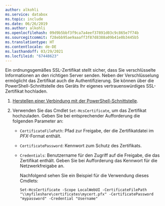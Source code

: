 ```yaml
---
author: alkohli
ms.service: databox
ms.topic: include
ms.date: 06/26/2019
ms.author: alkohli
ms.openlocfilehash: 09d9b5bbf3f9ca7a4eef37891d03c9c865e7f74b
ms.sourcegitcommit: f28ebb95ae9aaaff3f87d8388a09b41e0b3445b5
ms.translationtype: HT
ms.contentlocale: de-DE
ms.lasthandoff: 03/29/2021
ms.locfileid: "67448623"
---
```

Ein ordnungsgemäßes SSL-Zertifikat stellt sicher, dass Sie verschlüsselte Informationen an den richtigen Server senden. Neben der Verschlüsselung ermöglicht das Zertifikat auch die Authentifizierung. Sie können über die PowerShell-Schnittstelle des Geräts Ihr eigenes vertrauenswürdiges SSL-Zertifikat hochladen.

1. [Herstellen einer Verbindung mit der PowerShell-Schnittstelle](#connect-to-the-powershell-interface).
2. Verwenden Sie das Cmdlet `Set-HcsCertificate`, um das Zertifikat hochzuladen. Geben Sie bei entsprechender Aufforderung die folgenden Parameter an:

   - `CertificateFilePath`: Pfad zur Freigabe, der die Zertifikatdatei im *PFX*-Format enthält.
   - `CertificatePassword`: Kennwort zum Schutz des Zertifikats.
   - `Credentials`: Benutzername für den Zugriff auf die Freigabe, die das Zertifikat enthält. Geben Sie bei Aufforderung das Kennwort für die Netzwerkfreigabe an.

     Nachfolgend sehen Sie ein Beispiel für die Verwendung dieses Cmdlets:

     ```
     Set-HcsCertificate -Scope LocalWebUI -CertificateFilePath "\\myfileshare\certificates\mycert.pfx" -CertificatePassword "mypassword" -Credential "Username"
     ```

